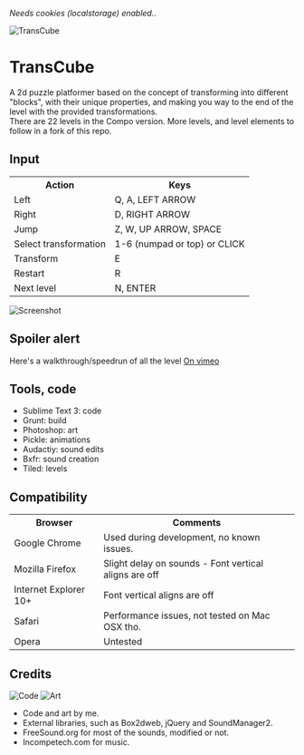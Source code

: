 


*Needs cookies (localstorage) enabled..*

![TransCube](http://jeroenverfallie.github.io/ggo13-transcube/media/img/gh_logo.png)

# TransCube

A 2d puzzle platformer based on the concept of transforming into different "blocks", with their unique properties, and making you way to the end of the level with the provided transformations.  
There are 22 levels in the Compo version. More levels, and level elements to follow in a fork of this repo.

## Input

<table>
  <tr>
    <th>Action</th><th>Keys</th>
  </tr>
  <tr>
    <td>Left</td><td>Q, A, LEFT ARROW</td>
  </tr>
  <tr>
    <td>Right</td><td>D, RIGHT ARROW</td>
  </tr>
  <tr>
    <td>Jump</td><td>Z, W, UP ARROW, SPACE</td>
  </tr>
  <tr>
    <td>Select transformation</td><td>1-6 (numpad or top) or CLICK</td>
  </tr>
  <tr>
    <td>Transform</td><td>E</td>
  </tr>
  <tr>
    <td>Restart</td><td>R</td>
  </tr>
  <tr>
    <td>Next level</td><td>N, ENTER</td>
  </tr>
</table>

![Screenshot](http://jeroenverfallie.github.io/ggo13-transcube/media/img/gh_screen.png)

## Spoiler alert

Here's a walkthrough/speedrun of all the level [On vimeo](https://vimeo.com/80929591)

## Tools, code

* Sublime Text 3: code
* Grunt: build
* Photoshop: art
* Pickle: animations
* Audactiy: sound edits
* Bxfr: sound creation
* Tiled: levels

## Compatibility

<table>
  <tr>
    <th>Browser</th><th>Comments</th>
  </tr>
  <tr>
    <td>Google Chrome</td><td>Used during development, no known issues.</td>
  </tr>
  <tr>
    <td>Mozilla Firefox</td><td>Slight delay on sounds - Font vertical aligns are off</td>
  </tr>
  <tr>
    <td>Internet Explorer 10+</td><td>Font vertical aligns are off</td>
  </tr>
  <tr>
    <td>Safari</td><td>Performance issues, not tested on Mac OSX tho.</td>
  </tr>
  <tr>
    <td>Opera</td><td>Untested</td>
  </tr>
</table>


## Credits

![Code](http://i.imgur.com/tgqFxva.png)  ![Art](http://i.creativecommons.org/l/by-sa/3.0/88x31.png) 

* Code and art by me.
* External libraries, such as Box2dweb, jQuery and SoundManager2.
* FreeSound.org for most of the sounds, modified or not.
* Incompetech.com for music.
